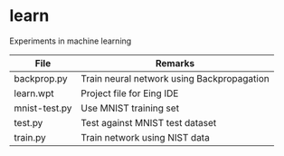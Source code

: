 # learn
Experiments in machine learning

| File  | Remarks |
|---------------|--------------------------------------------|
| backprop.py | Train neural network using Backpropagation |
| learn.wpt | Project file for Eing IDE |
| mnist-test.py | Use MNIST training set |
| test.py  | Test against MNIST test dataset |
| train.py      | Train network using NIST data |
